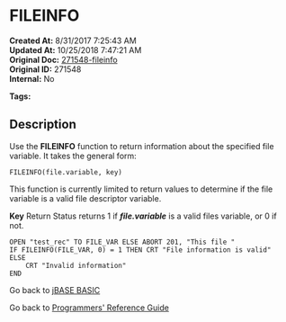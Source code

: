 # FILEINFO

**Created At:** 8/31/2017 7:25:43 AM  
**Updated At:** 10/25/2018 7:47:21 AM  
**Original Doc:** [271548-fileinfo](https://docs.jbase.com/36868-jbase-basic/271548-fileinfo)  
**Original ID:** 271548  
**Internal:** No  

**Tags:**
<badge text='file operations' vertical='middle' />

## Description

Use the **FILEINFO** function to return information about the specified file variable. It takes the general form:

```
FILEINFO(file.variable, key)
```

This function is currently limited to return values to determine if the file variable is a valid file descriptor variable.

**Key** Return Status returns 1 if ***file.variable*** is a valid files variable, or 0 if not.

```
OPEN "test_rec" TO FILE_VAR ELSE ABORT 201, "This file "
IF FILEINFO(FILE_VAR, 0) = 1 THEN CRT "File information is valid"
ELSE
    CRT "Invalid information"
END
```

Go back to [jBASE BASIC](./../README.md)

Go back to [Programmers' Reference Guide](./../../reference-guides/jbc/README.md)
